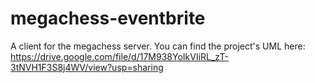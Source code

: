 # megachess-eventbrite
A client for the megachess server.
You can find the project's UML here: https://drive.google.com/file/d/17M938YoIkVIiRL_zT-3tNVH1F3S8j4WV/view?usp=sharing
